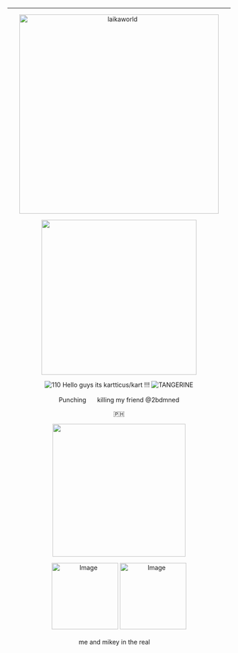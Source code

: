 ---

<p align="center">
    <img width="450" src="https://laikalaika.neocities.org/text.png" alt="laikaworld"> 

</p>


<p align="center">
<img width="350" src="https://github.com/kartticus/kartticus/assets/100049393/f796435b-d233-4716-ba9e-3f5714ff7814">
</p>



 
<p align="center">    
<img with=15 src="https://media.discordapp.net/attachments/903364339464044575/1080141497086791800/1E881C56-9A89-459B-8305-E3A48D5A0A04.gif" alt="110"/> Hello guys its kartticus/kart !!! <img src="https://cdn.discordapp.com/emojis/1096521242418348212.gif?size=20&amp;quality=lossless" alt="TANGERINE"/>
<p align="center">    
Punching <img width=17 src="https://github.com/kartticus/kartticus/assets/100049393/0383ded6-2bd6-48b4-86fa-3213357dbc8d"> killing my friend @2bdmned
</p>
<p align="center">    
🇵🇭
</p>

<p align="center">    
<img width=300 src="https://github.com/kartticus/kartticus/assets/100049393/d5cdf090-0e48-474b-b811-bf76cd93333e">
</p>

<p align="center">
<img width=150 src="https://media.discordapp.net/attachments/804088738313011250/1186103832317534298/Metal-Gear--Metal-Gear-Gif-Solid-Snake-1428770.gif?ex=65920846&amp;is=657f9346&amp;hm=fad0c3355e3fbcd304c6704d9a381a3797a21cb2707f1914afa4e94c7d89c45e&amp;=" alt="Image"/> <img width=150 src="https://media.discordapp.net/attachments/804088738313011250/1186106451773624460/mJk04.gif?ex=65920ab6&amp;is=657f95b6&amp;hm=cde4868fb537c07506453854d9c8cadd68d837fe245d34b90f0d03c7b8f762a0&amp;=" alt="Image"/>
</p>
<p align="center">
me and mikey in the real <img width=17 src=https://github.com/kartticus/kartticus/assets/100049393/389834d9-3cee-4dc8-a0ad-2d16d0f4f005">

